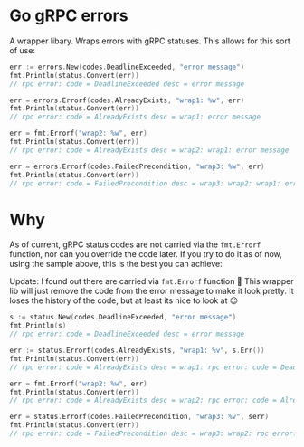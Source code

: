 # Go gRPC errors

A wrapper libary. Wraps errors with gRPC statuses. This allows for this sort of use:

```go
err := errors.New(codes.DeadlineExceeded, "error message")
fmt.Println(status.Convert(err))
// rpc error: code = DeadlineExceeded desc = error message

err = errors.Errorf(codes.AlreadyExists, "wrap1: %w", err)
fmt.Println(status.Convert(err))
// rpc error: code = AlreadyExists desc = wrap1: error message

err = fmt.Errorf("wrap2: %w", err)
fmt.Println(status.Convert(err))
// rpc error: code = AlreadyExists desc = wrap2: wrap1: error message

err = errors.Errorf(codes.FailedPrecondition, "wrap3: %w", err)
fmt.Println(status.Convert(err))
// rpc error: code = FailedPrecondition desc = wrap3: wrap2: wrap1: error message
```

# Why
As of current, gRPC status codes are not carried via the `fmt.Errorf` function, nor can you override the code later. If you try to do it as of now, using the sample above, this is the best you can achieve:

Update: I found out there are carried via `fmt.Errorf` function :tada: This wrapper lib will just remove the code from the error message to make it look pretty. It loses the history of the code, but at least its nice to look at :wink:
```go
s := status.New(codes.DeadlineExceeded, "error message")
fmt.Println(s)
// rpc error: code = DeadlineExceeded desc = error message

err := status.Errorf(codes.AlreadyExists, "wrap1: %v", s.Err())
fmt.Println(status.Convert(err))
// rpc error: code = AlreadyExists desc = wrap1: rpc error: code = DeadlineExceeded desc = error message

err = fmt.Errorf("wrap2: %w", err)
fmt.Println(status.Convert(err))
// rpc error: code = AlreadyExists desc = wrap2: rpc error: code = AlreadyExists desc = wrap1: rpc error: code = DeadlineExceeded desc = error message

err = status.Errorf(codes.FailedPrecondition, "wrap3: %v", serr)
fmt.Println(status.Convert(err))
// rpc error: code = FailedPrecondition desc = wrap3: wrap2: rpc error: code = AlreadyExists desc = wrap1: rpc error: code = DeadlineExceeded desc = error message
```